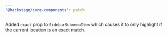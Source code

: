```yaml
---
'@backstage/core-components': patch
---
```


Added `exact` prop to `SidebarSubmenuItem` which causes it to only highlight if the current location is an exact match.
